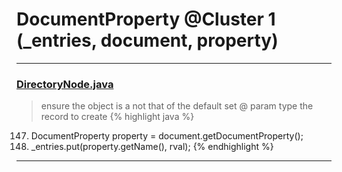 # DocumentProperty @Cluster 1 (_entries, document, property)

***

### [DirectoryNode.java](https://searchcode.com/codesearch/view/15642286/)
> ensure the object is a not that of the default set @ param type the record to create 
{% highlight java %}
147. DocumentProperty property = document.getDocumentProperty();
152. _entries.put(property.getName(), rval);
{% endhighlight %}

***

